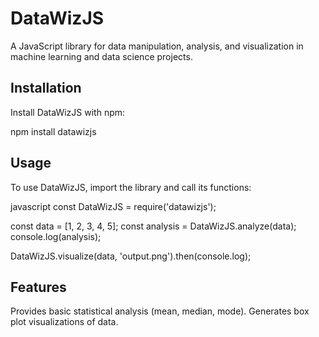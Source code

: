 # DataWizJS

A JavaScript library for data manipulation, analysis, and visualization in machine learning and data science projects.

## Installation

Install DataWizJS with npm:

npm install datawizjs


## Usage

To use DataWizJS, import the library and call its functions:

javascript
const DataWizJS = require('datawizjs');

const data = [1, 2, 3, 4, 5];
const analysis = DataWizJS.analyze(data);
console.log(analysis);

DataWizJS.visualize(data, 'output.png').then(console.log);

## Features
Provides basic statistical analysis (mean, median, mode).
Generates box plot visualizations of data.